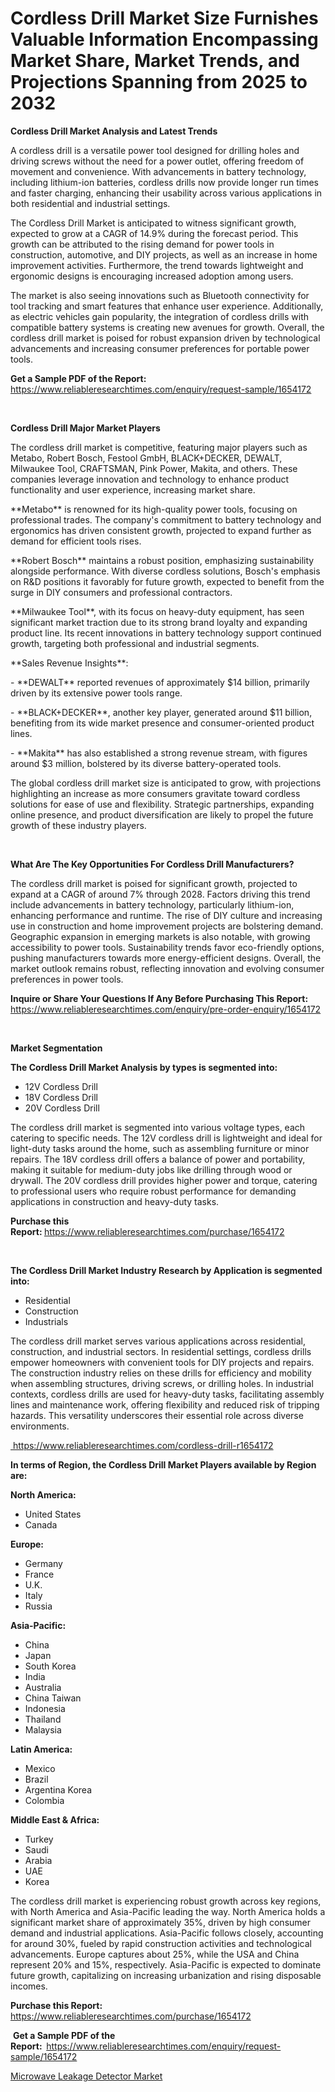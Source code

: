 <p><h1>Cordless Drill Market Size Furnishes Valuable Information Encompassing Market Share, Market Trends, and Projections Spanning from 2025 to 2032</h1></p><p><strong>Cordless Drill Market Analysis and Latest Trends</strong></p>
<p><p>A cordless drill is a versatile power tool designed for drilling holes and driving screws without the need for a power outlet, offering freedom of movement and convenience. With advancements in battery technology, including lithium-ion batteries, cordless drills now provide longer run times and faster charging, enhancing their usability across various applications in both residential and industrial settings.</p><p>The Cordless Drill Market is anticipated to witness significant growth, expected to grow at a CAGR of 14.9% during the forecast period. This growth can be attributed to the rising demand for power tools in construction, automotive, and DIY projects, as well as an increase in home improvement activities. Furthermore, the trend towards lightweight and ergonomic designs is encouraging increased adoption among users. </p><p>The market is also seeing innovations such as Bluetooth connectivity for tool tracking and smart features that enhance user experience. Additionally, as electric vehicles gain popularity, the integration of cordless drills with compatible battery systems is creating new avenues for growth. Overall, the cordless drill market is poised for robust expansion driven by technological advancements and increasing consumer preferences for portable power tools.</p></p>
<p><strong>Get a Sample PDF of the Report:&nbsp;</strong> <a href="https://www.reliableresearchtimes.com/enquiry/request-sample/1654172?utm_campaign=1581&utm_medium=2&utm_source=Github&utm_content=ia&utm_term=11042025&utm_id=cordless-drill">https://www.reliableresearchtimes.com/enquiry/request-sample/1654172</a></p>
<p>&nbsp;</p>
<p><strong>Cordless Drill Major Market Players</strong></p>
<p><p>The cordless drill market is competitive, featuring major players such as Metabo, Robert Bosch, Festool GmbH, BLACK+DECKER, DEWALT, Milwaukee Tool, CRAFTSMAN, Pink Power, Makita, and others. These companies leverage innovation and technology to enhance product functionality and user experience, increasing market share.</p><p>**Metabo** is renowned for its high-quality power tools, focusing on professional trades. The company's commitment to battery technology and ergonomics has driven consistent growth, projected to expand further as demand for efficient tools rises.</p><p>**Robert Bosch** maintains a robust position, emphasizing sustainability alongside performance. With diverse cordless solutions, Bosch's emphasis on R&D positions it favorably for future growth, expected to benefit from the surge in DIY consumers and professional contractors.</p><p>**Milwaukee Tool**, with its focus on heavy-duty equipment, has seen significant market traction due to its strong brand loyalty and expanding product line. Its recent innovations in battery technology support continued growth, targeting both professional and industrial segments.</p><p>**Sales Revenue Insights**: </p><p>- **DEWALT** reported revenues of approximately $14 billion, primarily driven by its extensive power tools range.</p><p>- **BLACK+DECKER**, another key player, generated around $11 billion, benefiting from its wide market presence and consumer-oriented product lines.</p><p>- **Makita** has also established a strong revenue stream, with figures around $3 million, bolstered by its diverse battery-operated tools.</p><p>The global cordless drill market size is anticipated to grow, with projections highlighting an increase as more consumers gravitate toward cordless solutions for ease of use and flexibility. Strategic partnerships, expanding online presence, and product diversification are likely to propel the future growth of these industry players.</p></p>
<p>&nbsp;</p>
<p><strong>What Are The Key Opportunities For Cordless Drill Manufacturers?</strong></p>
<p><p>The cordless drill market is poised for significant growth, projected to expand at a CAGR of around 7% through 2028. Factors driving this trend include advancements in battery technology, particularly lithium-ion, enhancing performance and runtime. The rise of DIY culture and increasing use in construction and home improvement projects are bolstering demand. Geographic expansion in emerging markets is also notable, with growing accessibility to power tools. Sustainability trends favor eco-friendly options, pushing manufacturers towards more energy-efficient designs. Overall, the market outlook remains robust, reflecting innovation and evolving consumer preferences in power tools.</p></p>
<p><strong>Inquire or Share Your Questions If Any Before Purchasing This Report:</strong> <a href="https://www.reliableresearchtimes.com/enquiry/pre-order-enquiry/1654172?utm_campaign=1581&utm_medium=2&utm_source=Github&utm_content=ia&utm_term=11042025&utm_id=cordless-drill">https://www.reliableresearchtimes.com/enquiry/pre-order-enquiry/1654172</a></p>
<p>&nbsp;</p>
<p><strong>Market Segmentation</strong></p>
<p><strong>The Cordless Drill Market Analysis by types is segmented into:</strong></p>
<p><ul><li>12V Cordless Drill</li><li>18V Cordless Drill</li><li>20V Cordless Drill</li></ul></p>
<p><p>The cordless drill market is segmented into various voltage types, each catering to specific needs. The 12V cordless drill is lightweight and ideal for light-duty tasks around the home, such as assembling furniture or minor repairs. The 18V cordless drill offers a balance of power and portability, making it suitable for medium-duty jobs like drilling through wood or drywall. The 20V cordless drill provides higher power and torque, catering to professional users who require robust performance for demanding applications in construction and heavy-duty tasks.</p></p>
<p><strong>Purchase this Report:&nbsp;</strong><a href="https://www.reliableresearchtimes.com/purchase/1654172?utm_campaign=1581&utm_medium=2&utm_source=Github&utm_content=ia&utm_term=11042025&utm_id=cordless-drill">https://www.reliableresearchtimes.com/purchase/1654172</a></p>
<p>&nbsp;</p>
<p><strong>The Cordless Drill Market Industry Research by Application is segmented into:</strong></p>
<p><ul><li>Residential</li><li>Construction</li><li>Industrials</li></ul></p>
<p><p>The cordless drill market serves various applications across residential, construction, and industrial sectors. In residential settings, cordless drills empower homeowners with convenient tools for DIY projects and repairs. The construction industry relies on these drills for efficiency and mobility when assembling structures, driving screws, or drilling holes. In industrial contexts, cordless drills are used for heavy-duty tasks, facilitating assembly lines and maintenance work, offering flexibility and reduced risk of tripping hazards. This versatility underscores their essential role across diverse environments.</p></p>
<p><a href="https://www.reliableresearchtimes.com/cordless-drill-r1654172?utm_campaign=1581&utm_medium=2&utm_source=Github&utm_content=ia&utm_term=11042025&utm_id=cordless-drill">&nbsp;https://www.reliableresearchtimes.com/cordless-drill-r1654172</a></p>
<p><strong>In terms of Region, the Cordless Drill Market Players available by Region are:</strong></p>
<p>
    <p> <strong> North America: </strong>
        <ul>
            <li>United States</li>
            <li>Canada</li>
        </ul>
        </p> 
    <p> <strong> Europe: </strong>
        <ul>
            <li>Germany</li>
            <li>France</li>
            <li>U.K.</li>
            <li>Italy</li>
            <li>Russia</li>
        </ul>
        </p> 
    <p> <strong> Asia-Pacific: </strong>
        <ul>
            <li>China</li>
            <li>Japan</li>
            <li>South Korea</li>
            <li>India</li>
            <li>Australia</li>
            <li>China Taiwan</li>
            <li>Indonesia</li>
            <li>Thailand</li>
            <li>Malaysia</li>
        </ul>
        </p> 
    <p> <strong> Latin America: </strong>
        <ul>
            <li>Mexico</li>
            <li>Brazil</li>
            <li>Argentina Korea</li>
            <li>Colombia</li>
        </ul>
        </p> 
    <p> <strong> Middle East & Africa: </strong>
        <ul>
            <li>Turkey</li>
            <li>Saudi</li>
            <li>Arabia</li>
            <li>UAE</li>
            <li>Korea</li>
        </ul>
    </p>
    </p>
<p><p>The cordless drill market is experiencing robust growth across key regions, with North America and Asia-Pacific leading the way. North America holds a significant market share of approximately 35%, driven by high consumer demand and industrial applications. Asia-Pacific follows closely, accounting for around 30%, fueled by rapid construction activities and technological advancements. Europe captures about 25%, while the USA and China represent 20% and 15%, respectively. Asia-Pacific is expected to dominate future growth, capitalizing on increasing urbanization and rising disposable incomes.</p></p>
<p><strong>Purchase this Report: </strong><a href="https://www.reliableresearchtimes.com/purchase/1654172?utm_campaign=1581&utm_medium=2&utm_source=Github&utm_content=ia&utm_term=11042025&utm_id=cordless-drill">https://www.reliableresearchtimes.com/purchase/1654172</a></p>
<p>&nbsp;<strong>Get a Sample PDF of the Report:&nbsp;&nbsp;</strong><a href="https://www.reliableresearchtimes.com/enquiry/request-sample/1654172?utm_campaign=1581&utm_medium=2&utm_source=Github&utm_content=ia&utm_term=11042025&utm_id=cordless-drill">https://www.reliableresearchtimes.com/enquiry/request-sample/1654172</a></p>
<p><strong></strong></p>
<p><p><a href="https://github.com/artussavasrv/Market-Research-Report-List-1/blob/main/microwave-leakage-detector-market.md?utm_campaign=1581&utm_medium=2&utm_source=Github&utm_content=ia&utm_term=11042025&utm_id=cordless-drill">Microwave Leakage Detector Market</a></p></p>
